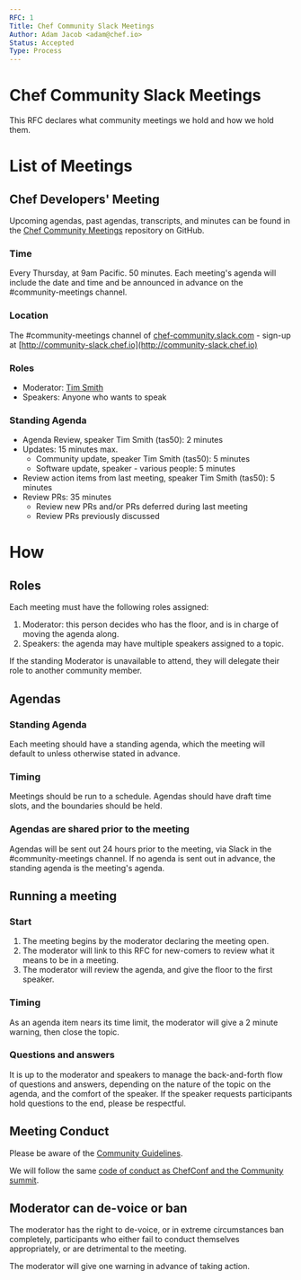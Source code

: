 ```yaml
---
RFC: 1
Title: Chef Community Slack Meetings
Author: Adam Jacob <adam@chef.io>
Status: Accepted
Type: Process
---
```


# Chef Community Slack Meetings

This RFC declares what community meetings we hold and how we hold them.

# List of Meetings

## Chef Developers' Meeting

Upcoming agendas, past agendas, transcripts, and minutes can be found in the
[Chef Community Meetings](https://github.com/chef/chef-community-slack-meetings)
repository on GitHub.

### Time

Every Thursday, at 9am Pacific. 50 minutes.  Each meeting's agenda will include the date and time and be announced in advance on the #community-meetings channel.

### Location

The #community-meetings channel of [chef-community.slack.com](http://chef-community.slack.com) - sign-up at [http://community-slack.chef.io](http://community-slack.chef.io)

### Roles

* Moderator: [Tim Smith](mailto:tsmith@chef.io)
* Speakers: Anyone who wants to speak

### Standing Agenda

* Agenda Review, speaker Tim Smith (tas50): 2 minutes
* Updates: 15 minutes max.
  * Community update, speaker Tim Smith (tas50): 5 minutes
  * Software update, speaker - various people: 5 minutes
* Review action items from last meeting, speaker Tim Smith (tas50): 5 minutes
* Review PRs:  35 minutes
  * Review new PRs and/or PRs deferred during last meeting
  * Review PRs previously discussed

# How

## Roles

Each meeting must have the following roles assigned:

1. Moderator: this person decides who has the floor, and is in charge of moving the agenda along.
2. Speakers: the agenda may have multiple speakers assigned to a topic.

If the standing Moderator is unavailable to attend, they will delegate their role to another
community member.

## Agendas

### Standing Agenda

Each meeting should have a standing agenda, which the meeting will default to
unless otherwise stated in advance.

### Timing

Meetings should be run to a schedule. Agendas should have draft time slots, and the boundaries 
should be held.

### Agendas are shared prior to the meeting

Agendas will be sent out 24 hours prior to the meeting, via Slack in the #community-meetings
channel. If no agenda is sent out in advance, the standing agenda is the meeting's agenda.

## Running a meeting

### Start

1. The meeting begins by the moderator declaring the meeting open.
2. The moderator will link to this RFC for new-comers to review what it means to be in a meeting.
3. The moderator will review the agenda, and give the floor to the first speaker.

### Timing

As an agenda item nears its time limit, the moderator will give a 2 minute warning, then close the
topic.

### Questions and answers

It is up to the moderator and speakers to manage the back-and-forth flow of questions and answers,
depending on the nature of the topic on the agenda, and the comfort of the speaker. If the speaker
requests participants hold questions to the end, please be respectful.

## Meeting Conduct

Please be aware of the [Community Guidelines](https://docs.chef.io/community_guidelines.html).

We will follow the same [code of conduct as ChefConf and the Community summit](https://www.chef.io/blog/chefconfcodeofconduct/#long_code_of_conduct).

## Moderator can de-voice or ban

The moderator has the right to de-voice, or in extreme circumstances ban completely, participants
who either fail to conduct themselves appropriately, or are detrimental to the meeting.

The moderator will give one warning in advance of taking action.
